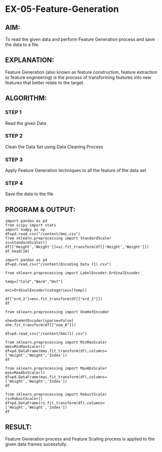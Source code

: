 # EX-05-Feature-Generation
## AIM:
To read the given data and perform Feature Generation process and save the data to a file.

## EXPLANATION:
Feature Generation (also known as feature construction, feature extraction or feature engineering) is the process of transforming features into new features that better relate to the target.

## ALGORITHM:
### STEP 1
Read the given Data

### STEP 2
Clean the Data Set using Data Cleaning Process

### STEP 3
Apply Feature Generation techniques to all the feature of the data set

### STEP 4
Save the data to the file

## PROGRAM & OUTPUT:
```
import pandas as pd
from scipy import stats
import numpy as np
df=pd.read_csv("/content/bmi.csv")
from sklearn.preprocessing import StandardScaler
sc=StandardScaler()
df[['Height','Weight']]=sc.fit_transform(df[['Height','Weight']])
df.head(10)
```
```
import pandas as pd
df=pd.read_csv("/content/Encoding Data (1).csv")

from sklearn.preprocessing import LabelEncoder,OrdinalEncoder

temp=["Cold","Warm","Hot"]

enc=OrdinalEncoder(categories=[temp])

df["ord_2"]=enc.fit_transform(df[["ord_2"]])
df
```
```
from sklearn.preprocessing import OneHotEncoder

ohe=OneHotEncoder(sparse=False)
ohe.fit_transform(df[["nom_0"]])
```
```
df=pd.read_csv("/content/bmi(1).csv")

from sklearn.preprocessing import MinMaxScaler
mms=MinMaxScaler()
df=pd.DataFrame(mms.fit_transform(df),columns=['Height','Weight','Index'])
df
```
```
from sklearn.preprocessing import MaxAbsScaler
mas=MaxAbsScaler()
df=pd.DataFrame(mas.fit_transform(df),columns=['Height','Weight','Index'])
df
```
```
from sklearn.preprocessing import RobustScaler
rs=RobustScaler()
df=pd.DataFrame(rs.fit_transform(df),columns=['Height','Weight','Index'])
df
```
## RESULT:
Feature Generation process and Feature Scaling process is applied to the given data frames sucessfully.

